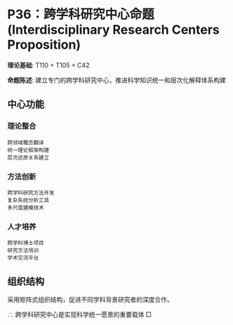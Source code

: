 # P36：跨学科研究中心命题 (Interdisciplinary Research Centers Proposition)  

**理论基础**: T110 + T105 + C42  

**命题陈述**: 建立专门的跨学科研究中心，推进科学知识统一和层次化解释体系构建  

## 中心功能  

### 理论整合  
```  
跨领域概念翻译  
统一理论框架构建  
层次还原关系建立  
```  

### 方法创新  
```  
跨学科研究方法开发  
复杂系统分析工具  
多尺度建模技术  
```  

### 人才培养  
```  
跨学科博士项目  
研究方法培训  
学术交流平台  
```  

## 组织结构  

采用矩阵式组织结构，促进不同学科背景研究者的深度合作。  

∴ 跨学科研究中心是实现科学统一愿景的重要载体 □  
